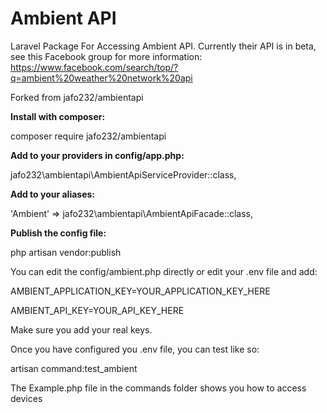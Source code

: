 # Ambient API
Laravel Package For Accessing Ambient API.  Currently their API is in beta, see this Facebook group for more information: https://www.facebook.com/search/top/?q=ambient%20weather%20network%20api

Forked from jafo232/ambientapi

**Install with composer:**

composer require jafo232/ambientapi

**Add to your providers in config/app.php:**

jafo232\ambientapi\AmbientApiServiceProvider::class,

**Add to your aliases:**

'Ambient' => jafo232\ambientapi\AmbientApiFacade::class,

**Publish the config file:**

php artisan vendor:publish

You can edit the config/ambient.php directly or edit your .env file and add:

AMBIENT_APPLICATION_KEY=YOUR_APPLICATION_KEY_HERE

AMBIENT_API_KEY=YOUR_API_KEY_HERE

Make sure you add your real keys.

Once you have configured you .env file, you can test like so:

artisan command:test_ambient

The Example.php file in the commands folder shows you how to access devices

